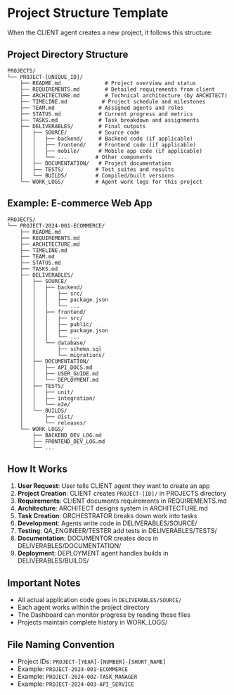 # Project Structure Template

When the CLIENT agent creates a new project, it follows this structure:

## Project Directory Structure

```
PROJECTS/
└── PROJECT-[UNIQUE_ID]/
    ├── README.md              # Project overview and status
    ├── REQUIREMENTS.md        # Detailed requirements from client
    ├── ARCHITECTURE.md        # Technical architecture (by ARCHITECT)
    ├── TIMELINE.md           # Project schedule and milestones
    ├── TEAM.md              # Assigned agents and roles
    ├── STATUS.md            # Current progress and metrics
    ├── TASKS.md             # Task breakdown and assignments
    ├── DELIVERABLES/        # Final outputs
    │   ├── SOURCE/          # Source code
    │   │   ├── backend/     # Backend code (if applicable)
    │   │   ├── frontend/    # Frontend code (if applicable)
    │   │   ├── mobile/      # Mobile app code (if applicable)
    │   │   └── ...         # Other components
    │   ├── DOCUMENTATION/   # Project documentation
    │   ├── TESTS/          # Test suites and results
    │   └── BUILDS/         # Compiled/built versions
    └── WORK_LOGS/          # Agent work logs for this project
```

## Example: E-commerce Web App

```
PROJECTS/
└── PROJECT-2024-001-ECOMMERCE/
    ├── README.md
    ├── REQUIREMENTS.md
    ├── ARCHITECTURE.md
    ├── TIMELINE.md
    ├── TEAM.md
    ├── STATUS.md
    ├── TASKS.md
    ├── DELIVERABLES/
    │   ├── SOURCE/
    │   │   ├── backend/
    │   │   │   ├── src/
    │   │   │   ├── package.json
    │   │   │   └── ...
    │   │   ├── frontend/
    │   │   │   ├── src/
    │   │   │   ├── public/
    │   │   │   ├── package.json
    │   │   │   └── ...
    │   │   └── database/
    │   │       ├── schema.sql
    │   │       └── migrations/
    │   ├── DOCUMENTATION/
    │   │   ├── API_DOCS.md
    │   │   ├── USER_GUIDE.md
    │   │   └── DEPLOYMENT.md
    │   ├── TESTS/
    │   │   ├── unit/
    │   │   ├── integration/
    │   │   └── e2e/
    │   └── BUILDS/
    │       ├── dist/
    │       └── releases/
    └── WORK_LOGS/
        ├── BACKEND_DEV_LOG.md
        ├── FRONTEND_DEV_LOG.md
        └── ...
```

## How It Works

1. **User Request**: User tells CLIENT agent they want to create an app
2. **Project Creation**: CLIENT creates `PROJECT-[ID]/` in PROJECTS directory
3. **Requirements**: CLIENT documents requirements in REQUIREMENTS.md
4. **Architecture**: ARCHITECT designs system in ARCHITECTURE.md
5. **Task Creation**: ORCHESTRATOR breaks down work into tasks
6. **Development**: Agents write code in DELIVERABLES/SOURCE/
7. **Testing**: QA_ENGINEER/TESTER add tests in DELIVERABLES/TESTS/
8. **Documentation**: DOCUMENTOR creates docs in DELIVERABLES/DOCUMENTATION/
9. **Deployment**: DEPLOYMENT agent handles builds in DELIVERABLES/BUILDS/

## Important Notes

- All actual application code goes in `DELIVERABLES/SOURCE/`
- Each agent works within the project directory
- The Dashboard can monitor progress by reading these files
- Projects maintain complete history in WORK_LOGS/

## File Naming Convention

- Project IDs: `PROJECT-[YEAR]-[NUMBER]-[SHORT_NAME]`
- Example: `PROJECT-2024-001-ECOMMERCE`
- Example: `PROJECT-2024-002-TASK_MANAGER`
- Example: `PROJECT-2024-003-API_SERVICE`